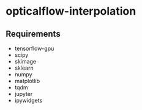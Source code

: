 # opticalflow-interpolation

## Requirements
- tensorflow-gpu
- scipy
- skimage
- sklearn
- numpy
- matplotlib
- tqdm
- jupyter
- ipywidgets